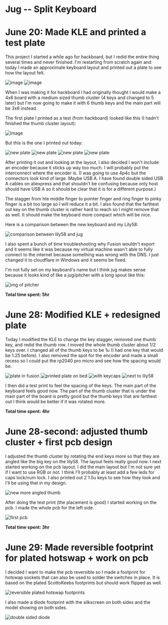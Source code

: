# Jug -- Split Keyboard

# June 20: Made KLE and printed a test plate

This project I started a while ago for hackboard, but I redid the entire thing several times and never finished. I'm restarting from scratch again and today I made an approximate keyboard layout and printed out a plate to see how the layout felt.

![image](https://hc-cdn.hel1.your-objectstorage.com/s/v3/2643e10cbda55e5d2e8c6ef37833265cd2a4edf8_2025-06-20-174422_hyprshot.png)
![image](https://hc-cdn.hel1.your-objectstorage.com/s/v3/5c6605ba4cab3cd64b7ed8c7a86b3efc1f46fb6e_2025-06-20-205038_hyprshot.png)

When I was making it for hackboard I had originally thought I would make a 4x6 board with a medium sized thumb cluster (4 keys and changed to 5 later) but I'm now going to make it with 6 thumb keys and the main part will be 3x6 instead. 

The first plate I printed as a test (from hackboard) looked like this (I hadn't finished the thumb cluster layout):

![image](https://hc-cdn.hel1.your-objectstorage.com/s/v3/0139f3690ddbe36f40d188fcc14e3f1750829226_pxl_20250621_083207450.jpg)

But this is the one I printed out today:

![new plate](https://hc-cdn.hel1.your-objectstorage.com/s/v3/52266f05e3fe6c224cef0ff07329d9b8bb969a0d_pxl_20250621_073441890.jpg)
![new plate](https://hc-cdn.hel1.your-objectstorage.com/s/v3/b3d44ab2918a6a452d823c06dfe4918e23875dc7_pxl_20250621_081221467.jpg)
![new plate](https://hc-cdn.hel1.your-objectstorage.com/s/v3/ab54ee7ca0a71c367f77d42eed73e16d28e3dd0d_pxl_20250621_211057485.jpg)
![new plate](https://hc-cdn.hel1.your-objectstorage.com/s/v3/c3cae31343435a0c0ffc140d2485da4101c46def_pxl_20250621_211103860.jpg)

After printing it out and looking at the layout, I also decided I won't include an encoder because it sticks up way too much. I will probably put the interconnect where the encoder is. (I was going to use 4p4c but the connectors look kind of large. Maybe USB A. I have found double sided USB A cables on aliexpress and that shouldn't be confusing because only host should have USB A so it should be clear that it is for a different purpose.)

The stagger from hte middle finger to pointer finger and ring finger to pinky finger is a bit too large so I will reduce it a bit. I also found that the farthest out key on the thumb cluster is rather hard to reach so I might remove that as well. It should make the keyboard more compact which will be nice.

Here is a comparison between the new keyboard and my Lily58:

![comparison between lily58 and jug](https://hc-cdn.hel1.your-objectstorage.com/s/v3/47cb4e23a40940c16bc155723fa8da53ee418776_pxl_20250621_212531253.jpg)

I also spent a bunch of time troubleshooting why Fusion wouldn't export and it seems like it was because my virtual machine wasn't able to fully connect to the internet because something was wrong with the DNS. I just changed it to cloudflare in Windows and it seems be fixed.

I'm not fully set on my keyboard's name but I think jug makes sense because it looks kind of like a jug/pitcher with a long spout like this:

![img of pitcher](https://hc-cdn.hel1.your-objectstorage.com/s/v3/4ea8e022e9f243995328247715630d2cc912e4f6_image.png)

**Total time spent: 5hr**


# June 28: Modified KLE + redesigned plate

Today I modified the KLE to change the key stagger, removed one thumb key, and redid the thumb row. I moved the whole thumb cluster about 1/2 keys over. I changed all of the thumb keys to be 1u (I had one key that would be 1.25 before). I also removed the spot for the encoder and made a small recess so I could put the rp2040 pro micro and see how the spacing would be.

![plate in fusion](https://hc-cdn.hel1.your-objectstorage.com/s/v3/89cf4dd681bb73c5fa6609b62379bf5b2d0f953a_2025-06-28-195927_hyprshot.png)
![printed plate on bed](https://hc-cdn.hel1.your-objectstorage.com/s/v3/a95f3ac676d22f57611a032f118cd616f272341b_pxl_20250629_052041428.jpg)
![with keycaps](https://hc-cdn.hel1.your-objectstorage.com/s/v3/661b96ce62655ccb0d784d8118e140044efd67b2_pxl_20250629_053504968.jpg)
![next to lily58](https://hc-cdn.hel1.your-objectstorage.com/s/v3/b140afafa6a3dd0455cc909937580e7521dcfd78_pxl_20250629_053500502.jpg)

I then did a test print to feel the spacing of the keys. The main part of the keyboard feels good now. The part of the thumb cluster that is under the main part of the board is pretty good but the thumb keys that are farthest out I think would be better if it was rotated more.

**Total time spent: 4hr**


# June 28-second: adjusted thumb cluster + first pcb design

I adjusted the thumb cluster by rotating the end keys more so that they are angled like the big key on the lily58. The layout feels really good now. I next started working on the pcb layout. I did the main layout but I'm not sure yet if I want to use RGB or not. I think I'll probably at least add a few leds for caps lock/num lock. I also printed out 2 1.5u keys to see how they look and I'll be using that in my design.

![new more angled thumb](https://hc-cdn.hel1.your-objectstorage.com/s/v3/89cf4dd681bb73c5fa6609b62379bf5b2d0f953a_2025-06-28-195927_hyprshot.png)

After doing the test print (the placement is good) I started working on the pcb. I made the whole pcb for the left side.

![first pcb](https://hc-cdn.hel1.your-objectstorage.com/s/v3/1d3a0bec7fdb8e6fe4cd328c2ea630da9e1a1393_image.png)

**Total time spent: 3hr**

# June 29: Made reversible footprint for plated hotswap + work on pcb

I decided I want to make the pcb reversible so I made a footprint for hotswap sockets that can also be used to solder the switches in place. It is based on the plated ScottoKeebs footprints but should work flipped as well. 

![reversible plated hotswap footprints](https://hc-cdn.hel1.your-objectstorage.com/s/v3/d9a9f987365a7da81d42bbe5f050b490f2493385_image.png)

I also made a diode footprint with the silkscreen on both sides and the model showing on both sides.

![double sided diode](https://hc-cdn.hel1.your-objectstorage.com/s/v3/6e27afa3c5b4721d8b6da75fdd61bfc3dc759cf5_image.png)